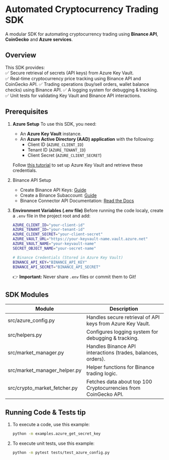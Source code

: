 # Automated Cryptocurrency Trading SDK
A modular SDK for automating cryptocurrency trading using **Binance API**, **CoinGecko** and **Azure services**.

## Overview
This SDK provides:<br>
✅ Secure retrieval of secrets (API keys) from Azure Key Vault.<br>
✅ Real-time cryptocurrency price tracking using Binance API and CoinGecko API.
✅ Trading operations (buy/sell orders, wallet balance checks) using Binance API.
✅ A logging system for debugging & tracking.<br>
✅ Unit tests for validating Key Vault and Binance API interactions.

## Prerequisites
1. **Azure Setup**
    To use this SDK, you need:
    - An **Azure Key Vault** instance.
    - An **Azure Active Directory (AAD) application** with the following:
        - Client ID (`AZURE_CLIENT_ID`)
        - Tenant ID (`AZURE_TENANT_ID`)
        - Client Secret (`AZURE_CLIENT_SECRET`)

    Follow [this tutorial](https://www.youtube.com/watch?v=Vs3wyFk9upo&ab_channel=TechyTacos) to set up Azure Key Vault and retrieve these credentials.

2. Binance API Setup
    - Create Binance API Keys: [Guide](https://www.binance.com/en/support/faq/how-to-create-api-keys-on-binance-360002502072)
    - Create a Binance Subaccount: [Guide](https://www.binance.com/en/support/faq/binance-sub-account-functions-and-frequently-asked-questions-360020632811)
    - Binance Connector API Documentation: [Read the Docs](https://binance-connector.readthedocs.io/en/latest/index.html)

3. **Environment Variables (.env file)**
    Before running the code localy, create a `.env` file in the project root and add:
    ```bash
    AZURE_CLIENT_ID="your-client-id"
    AZURE_TENANT_ID="your-tenant-id"
    AZURE_CLIENT_SECRET="your-client-secret"
    AZURE_VAULT_URL="https://your-keyvault-name.vault.azure.net"
    AZURE_VAULT_NAME="your-keyvault-name"
    SECRET_OBJECT_NAME="your-secret-name"

    # Binance Credentials (Stored in Azure Key Vault)
    BINANCE_API_KEY="BINANCE_API_KEY"
    BINANCE_API_SECRET="BINANCE_API_SECRET"
    ```
    👉 **Important:** Never share `.env` files or commit them to Git!

## SDK Modules
| Module    | Description |
| -------- | ------- |
| src/azure_config.py | Handles secure retrieval of API keys from Azure Key Vault. |
| src/helpers.py | Configures logging system for debugging & tracking. |
| src/market_manager.py | Handles Binance API interactions (trades, balances, orders). |
| src/market_manager_helper.py | Helper functions for Binance trading logic. |
| src/crypto_market_fetcher.py | Fetches data about top 100 Cryptocurrencies from CoinGecko API. |

## Running Code & Tests tip
1. To execute a code, use this example:
    ```bash
    python -m examples.azure_get_secret_key
    ```
2. To execute unit tests, use this example:
    ```bash
    python -m pytest tests/test_azure_config.py

    ```
